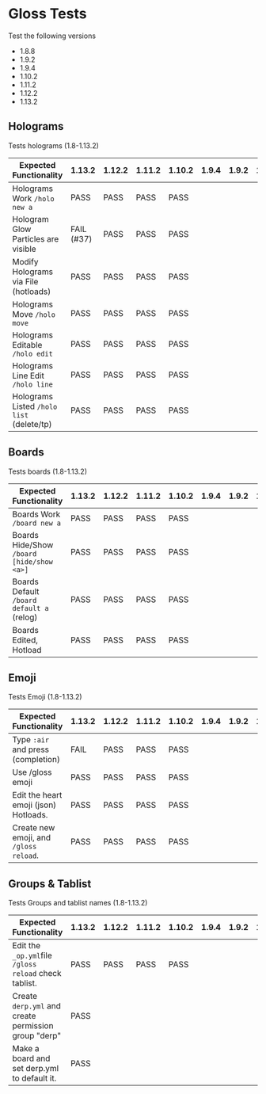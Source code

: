 # Gloss Tests
Test the following versions
* 1.8.8
* 1.9.2
* 1.9.4
* 1.10.2
* 1.11.2
* 1.12.2
* 1.13.2

## Holograms
Tests holograms (1.8-1.13.2)

| Expected Functionality                    | 1.13.2 | 1.12.2 | 1.11.2 | 1.10.2 | 1.9.4 | 1.9.2 | 1.8.8 |
|-------------------------------------------|--------|--------|--------|--------|-------|-------|-------|
| Holograms Work `/holo new a`              |   PASS     | PASS | PASS | PASS |       |       |       |
| Hologram Glow Particles are visible       |   FAIL (#37)    | PASS | PASS | PASS |       |       |       |
| Modify Holograms via File (hotloads)      |   PASS   | PASS | PASS | PASS |       |       |       |
| Holograms Move `/holo move`               |   PASS     | PASS | PASS | PASS |       |       |       |
| Holograms Editable `/holo edit`           |   PASS     | PASS | PASS | PASS |       |       |       |
| Holograms Line Edit `/holo line`          |   PASS     | PASS | PASS | PASS |       |       |       |
| Holograms Listed `/holo list` (delete/tp) |   PASS     | PASS | PASS | PASS |       |       |       |

## Boards
Tests boards (1.8-1.13.2)

| Expected Functionality                    | 1.13.2 | 1.12.2 | 1.11.2 | 1.10.2 | 1.9.4 | 1.9.2 | 1.8.8 |
|-------------------------------------------|--------|--------|--------|--------|-------|-------|-------|
| Boards Work `/board new a`                |   PASS     | PASS | PASS | PASS |       |       |       |
| Boards Hide/Show `/board [hide/show <a>]` |   PASS     | PASS | PASS | PASS |       |       |       |
| Boards Default `/board default a` (relog) |   PASS     | PASS | PASS | PASS |       |       |       |
| Boards Edited, Hotload                    |   PASS     | PASS | PASS | PASS |       |       |       |

## Emoji
Tests Emoji (1.8-1.13.2)

| Expected Functionality                   | 1.13.2 | 1.12.2 | 1.11.2 | 1.10.2 | 1.9.4 | 1.9.2 | 1.8.8 |
|------------------------------------------|--------|--------|--------|--------|-------|-------|-------|
| Type `:air` and press <TAB> (completion) |  FAIL      | PASS | PASS | PASS |       |       |       |
| Use /gloss emoji                         |  PASS      | PASS | PASS | PASS |       |       |       |
| Edit the heart emoji (json) Hotloads.    |  PASS      | PASS | PASS | PASS |       |       |       |
| Create new emoji, and `/gloss reload`.   |  PASS      | PASS | PASS | PASS |       |       |       |
  
## Groups & Tablist
Tests Groups and tablist names (1.8-1.13.2)

| Expected Functionality                               | 1.13.2 | 1.12.2 | 1.11.2 | 1.10.2 | 1.9.4 | 1.9.2 | 1.8.8 |
|------------------------------------------------------|--------|--------|--------|--------|-------|-------|-------|
| Edit the `_op.yml`file `/gloss reload` check tablist. |  PASS      | PASS | PASS | PASS |       |       |       |
| Create `derp.yml` and create permission group "derp" |   PASS     |      |        |        |       |       |       |
| Make a board and set derp.yml to default it.         |   PASS     |      |        |        |       |       |       |
